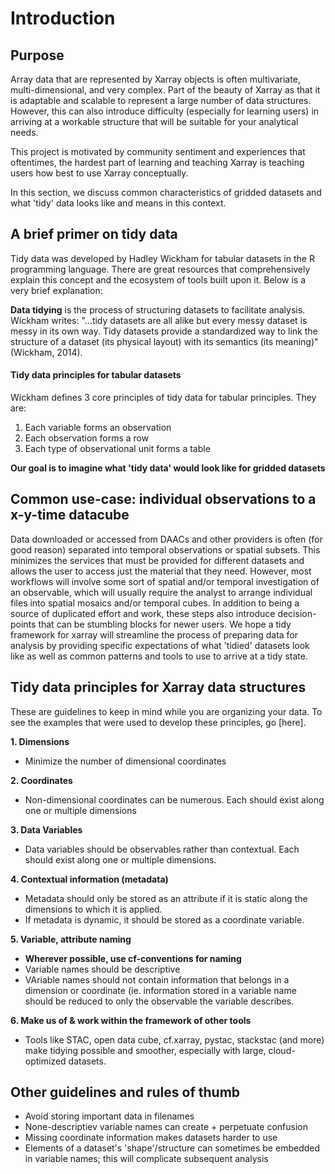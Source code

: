 # Introduction

## Purpose

Array data that are represented by Xarray objects is often multivariate, multi-dimensional, and very complex. Part of the beauty of Xarray as that it is adaptable and scalable to represent a large number of data structures. However, this can also introduce difficulty (especially for learning users) in arriving at a workable structure that will be suitable for your analytical needs. 

This project is motivated by community sentiment and experiences that oftentimes, the hardest part of learning and teaching Xarray is teaching users how best to use Xarray conceptually. 

In this section, we discuss common characteristics of gridded datasets and what 'tidy' data looks like and means in this context. 

## A brief primer on tidy data

Tidy data was developed by Hadley Wickham for tabular datasets in the R programming language. There are great resources that comprehensively explain this concept and the ecosystem of tools built upon it. Below is a very brief explanation:

**Data tidying** is the process of structuring datasets to facilitate analysis. Wickham writes: "...tidy datasets are all alike but every messy dataset is messy in its own way. Tidy datasets provide a standardized way to link the structure of a dataset (its physical layout) with its semantics (its meaning)" (Wickham, 2014). 

#### Tidy data principles for tabular datasets

Wickham defines 3 core principles of tidy data for tabular principles. They are:

1. Each variable forms an observation
2. Each observation forms a row
3. Each type of observational unit forms a table

**Our goal is to imagine what 'tidy data' would look like for gridded datasets**


## Common use-case: individual observations to a x-y-time datacube

Data downloaded or accessed from DAACs and other providers is often (for good reason) separated into temporal observations or spatial subsets. This minimizes the services that must be provided for different datasets and allows the user to access just the material that they need. However, most workflows will involve some sort of spatial and/or temporal investigation of an observable, which will usually require the analyst to arrange individual files into spatial mosaics and/or temporal cubes. In addition to being a source of duplicated effort and work, these steps also introduce decision-points that can be stumbling blocks for newer users. We hope a tidy framework for xarray will streamline the process of preparing data for analysis by providing specific expectations of what 'tidied' datasets look like as well as common patterns and tools to use to arrive at a tidy state. 

## Tidy data principles for Xarray data structures

These are guidelines to keep in mind while you are organizing your data. To see the examples that were used to develop these principles, go [here]. 

**1. Dimensions** 
- Minimize the number of dimensional coordinates

**2. Coordinates**
- Non-dimensional coordinates can be numerous. Each should exist along one or multiple dimensions

**3. Data Variables**
- Data variables should be observables rather than contextual. Each should exist along one or multiple dimensions.

**4. Contextual information (metadata)**
- Metadata should only be stored as an attribute if it is static along the dimensions to which it is applied.
- If metadata is dynamic, it should be stored as a coordinate variable.

**5. Variable, attribute naming**
- **Wherever possible, use cf-conventions for naming**
- Variable names should be descriptive
- VAriable names should not contain information that belongs in a dimension or coordinate (ie. information stored in a variable name should be reduced to only the observable the variable describes.

**6. Make us of & work within the framework of other tools**
- Tools like STAC, open data cube, cf.xarray, pystac, stackstac (and more) make tidying possible and smoother, especially with large, cloud-optimized datasets.

## Other guidelines and rules of thumb

- Avoid storing important data in filenames
- None-descriptiev variable names can create + perpetuate confusion
- Missing coordinate information makes datasets harder to use
- Elements of a dataset's 'shape'/structure can sometimes be embedded in variable names; this will complicate subsequent analysis
